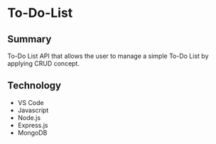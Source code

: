 # To-Do-List

## Summary

To-Do List API that allows the user to manage a simple To-Do List by applying CRUD concept.

## Technology

* VS Code
* Javascript
* Node.js
* Express.js
* MongoDB
